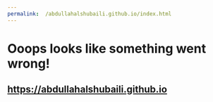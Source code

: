 ```yaml
---
permalink:  /abdullahalshubaili.github.io/index.html
---
```


# Ooops looks like something went wrong!

## <https://abdullahalshubaili.github.io>
